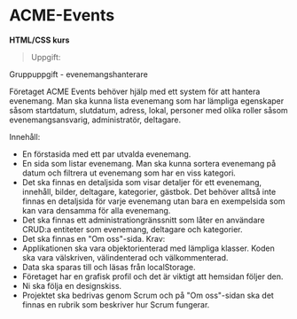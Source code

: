 # ACME-Events

 **HTML/CSS kurs**
 
>Uppgift:

Gruppuppgift - evenemangshanterare

Företaget ACME Events behöver hjälp med ett system för att hantera evenemang. Man ska kunna lista evenemang som har lämpliga egenskaper såsom startdatum, slutdatum, adress, lokal, personer med olika roller såsom evenemangsansvarig, administratör, deltagare.

Innehåll:
- En förstasida med ett par utvalda evenemang.
- En sida som listar evenemang. Man ska kunna sortera evenemang på datum och filtrera ut evenemang som har en viss kategori.
- Det ska finnas en detaljsida som visar detaljer för ett evenemang, innehåll, bilder, deltagare, kategorier, gästbok. Det behöver alltså inte finnas en detaljsida för varje evenemang utan bara en exempelsida som kan vara densamma för alla evenemang.
- Det ska finnas ett administrationgränssnitt som låter en användare CRUD:a entiteter som evenemang, deltagare och kategorier.
- Det ska finnas en "Om oss"-sida.
Krav:
- Applikationen ska vara objektorienterad med lämpliga klasser. Koden ska vara välskriven, välindenterad och välkommenterad.
- Data ska sparas till och läsas från localStorage.
- Företaget har en grafisk profil och det är viktigt att hemsidan följer den.
- Ni ska följa en designskiss.
- Projektet ska bedrivas genom Scrum och på "Om oss"-sidan ska det finnas en rubrik som beskriver hur Scrum fungerar.

